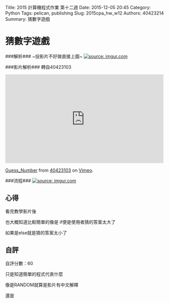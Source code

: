 Title: 2015 計算機程式作業 第十二週
Date: 2015-12-05 20:45
Category: Python
Tags: pelican, publishing
Slug: 2015cpa_hw_w12
Authors: 40423214
Summary: 猜數字遊戲




猜數字遊戲
==========

                                        
                                                
                                                
###解析###
~投影片不好做直接上圖~
<a href="http://imgur.com/FxIA2DT"><img src="http://i.imgur.com/FxIA2DT.jpg" title="source: imgur.com" /></a>
            
            
            
            
###影片解析###
轉自40423103
<iframe src="https://player.vimeo.com/video/147890116" width="500" height="281" frameborder="0" webkitallowfullscreen mozallowfullscreen allowfullscreen></iframe> <p><a href="https://vimeo.com/147890116">Guess_Number</a> from <a href="https://vimeo.com/user45467634">40423103</a> on <a href="https://vimeo.com">Vimeo</a>.</p>
                    
                    
                    
                    

###流程###
<a href="http://imgur.com/Vb0uBlB"><img src="http://i.imgur.com/Vb0uBlB.jpg" title="source: imgur.com" /></a>
                
                
                
                
 心得
 -------
看完教學影片後

也大概知道比較簡單的像是 if便是使用者猜的答案太大了
                     
 如果是else就是猜的答案太小了
                        
                            
                            
 自評
 -------
 自評分數：60
 
 只是知道簡單的程式代表什麼
 
 像是RANDOM就算是影片有中文解釋
 
 還是
 
                                


 
 
 
 
 